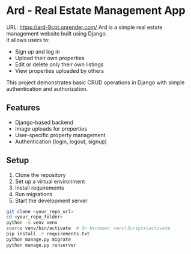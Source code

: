 # Ard - Real Estate Management App
URL: https://ard-9cpt.onrender.com/
Ard is a simple real estate management website built using Django.  
It allows users to:

- Sign up and log in
- Upload their own properties
- Edit or delete only their own listings
- View properties uploaded by others

This project demonstrates basic CRUD operations in Django with simple authentication and authorization.

## Features

- Django-based backend
- Image uploads for properties
- User-specific property management
- Authentication (login, logout, signup)

## Setup

1. Clone the repository
2. Set up a virtual environment
3. Install requirements
4. Run migrations
5. Start the development server

```bash
git clone <your_repo_url>
cd <your_repo_folder>
python -m venv venv
source venv/bin/activate  # On Windows: venv\Scripts\activate
pip install -r requirements.txt
python manage.py migrate
python manage.py runserver
```
